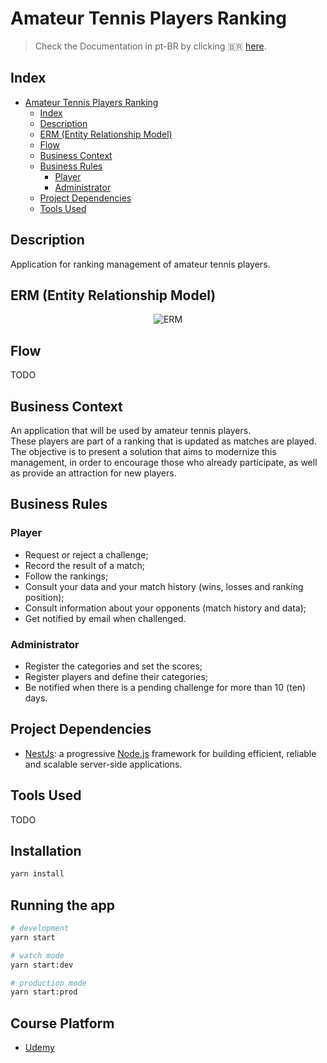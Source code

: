 # Amateur Tennis Players Ranking
> Check the Documentation in pt-BR by clicking 🇧🇷 [here](https://github.com/padupe/amateur-tennis-players-rkg-nestjs/blob/main/docs/README-pt-BR.md 'here').

## Index
<!--ts-->
* [Amateur Tennis Players Ranking](#amateur-tennis-players-ranking)
    * [Index](#index)
    * [Description](#description)
    * [ERM (Entity Relationship Model)](#erm-entity-relationship-model)
    * [Flow](#flow)
    * [Business Context](#business-context)
    * [Business Rules](#business-rules)
        * [Player](#player)
        * [Administrator](#administrator)
    * [Project Dependencies](#project-dependencies)
    * [Tools Used](#tools-used)
<!--te-->

## Description
Application for ranking management of amateur tennis players.

## ERM (Entity Relationship Model)
<div align="center">
    <img align="center" alt="ERM" src="">
</div>

## Flow
TODO

## Business Context
An application that will be used by amateur tennis players.<br>
These players are part of a ranking that is updated as matches are played.<br>
The objective is to present a solution that aims to modernize this management, in order to encourage those who already participate, as well as provide an attraction for new players.<br>

##  Business Rules

### Player
- Request or reject a challenge;
- Record the result of a match;
- Follow the rankings;
- Consult your data and your match history (wins, losses and ranking position);
- Consult information about your opponents (match history and data);
- Get notified by email when challenged.

### Administrator
- Register the categories and set the scores;
- Register players and define their categories;
- Be notified when there is a pending challenge for more than 10 (ten) days.

## Project Dependencies
- [NestJs](https://nestjs.com/): a progressive [Node.js](https://nodejs.org/en/) framework for building efficient, reliable and scalable server-side applications.

## Tools Used
TODO

## Installation

```bash
yarn install
```

## Running the app

```bash
# development
yarn start

# watch mode
yarn start:dev

# production mode
yarn start:prod
```

## Course Platform
- [Udemy](https://www.udemy.com/)